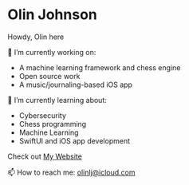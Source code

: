 # Olin Johnson

<!--
**olinjohnson/olinjohnson** is a ✨ _special_ ✨ repository because its `README.md` (this file) appears on your GitHub profile.

Here are some ideas to get you started:

- 👯 I’m looking to collaborate on ...
- 🤔 I’m looking for help with ...
- 💬 Ask me about ...
- 
- ⚡ Fun fact: ...
-->
Howdy, Olin here

🔭 I’m currently working on:
<ul>
  <li>A machine learning framework and chess engine</li>
  <li>Open source work</li>
  <li>A music/journaling-based iOS app</li>
</ul>

🌱 I’m currently learning about:
<ul>
  <li>Cybersecurity</li>
  <li>Chess programming</li>
  <li>Machine Learning</li>
  <li>SwiftUI and iOS app development</li>
</ul>

Check out [My Website](https://olinjohnson.github.io/)

📫 How to reach me: olinlj@icloud.com
